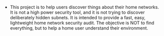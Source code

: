 - This project is to help users discover things about their home networks. It is not a high power security tool, and it is not trying to discover deliberately hidden subnets. It is intended to provide a fast, easy, lightweight home network security audit. The objective is NOT to find everything, but to help a home user understand their environment.